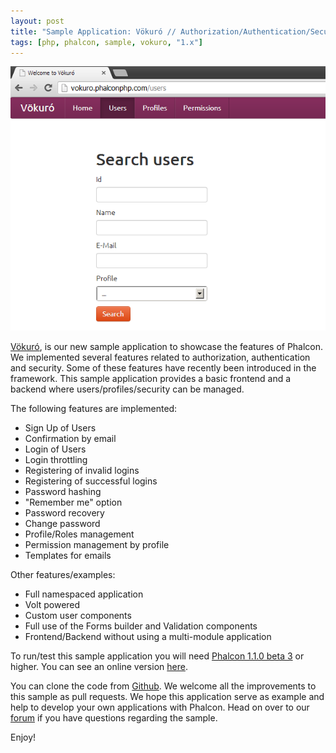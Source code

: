 ```yaml
---
layout: post
title: "Sample Application: Vökuró // Authorization/Authentication/Security"
tags: [php, phalcon, sample, vokuro, "1.x"]
---
```

![Vokuro](/assets/files/2013-05-02-vokuro.png)

[Vökuró](https://vokuro.phalcon.io/), is our new sample application to showcase the features of Phalcon. We implemented several features related to authorization, authentication  and security. Some of these features have recently been introduced in the framework. This sample application provides a basic frontend and a backend where users/profiles/security can be managed.

The following features are implemented:

<!--more-->
- Sign Up of Users
- Confirmation by email
- Login of Users
- Login throttling
- Registering of invalid logins
- Registering of successful logins
- Password hashing
- "Remember me" option
- Password recovery
- Change password
- Profile/Roles management
- Permission management by profile
- Templates for emails

Other features/examples:

- Full namespaced application
- Volt powered
- Custom user components
- Full use of the Forms builder and Validation components
- Frontend/Backend without using a multi-module application

To run/test this sample application you will need [Phalcon 1.1.0 beta 3](https://phalcon.io/download) or higher. You can see an online version [here](https://vokuro.phalcon.io).

You can clone the code from [Github](https://github.com/phalcon/vokuro). We welcome all the improvements to this sample as pull requests. We hope this application serve as example and help to develop your own applications with Phalcon. Head on over to our [forum](https://forum.phalcon.io) if you have questions regarding the sample.

Enjoy!

